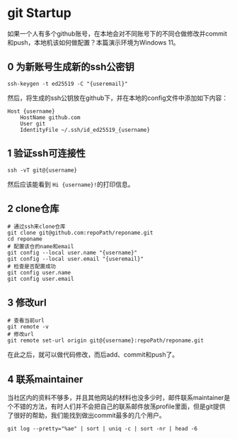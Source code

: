 # git Startup

如果一个人有多个github账号，在本地会对不同账号下的不同仓做修改并commit和push，本地机该如何做配置？本篇演示环境为Windows 11。

## 0 为新账号生成新的ssh公密钥

```shell
ssh-keygen -t ed25519 -C "{useremail}"
```

然后，将生成的ssh公钥放在github下，并在本地的config文件中添加如下内容：

```config
Host {username}
    HostName github.com
    User git
    IdentityFile ~/.ssh/id_ed25519_{username}
```

## 1 验证ssh可连接性

```shell
ssh -vT git@{username}
```

然后应该能看到 `Hi {username}!`的打印信息。

## 2 clone仓库

```shell
# 通过ssh来clone仓库
git clone git@github.com:repoPath/reponame.git
cd reponame
# 配置该仓的name和email
git config --local user.name "{username}"
git config --local user.email "{useremail}"
# 检查是否配置成功
git config user.name
git config user.email
```

## 3 修改url

```shell
# 查看当前url
git remote -v
# 修改url
git remote set-url origin git@{username}:repoPath/reponame.git
```

在此之后，就可以做代码修改，而后add、commit和push了。

## 4 联系maintainer

当社区内的资料不够多，并且其他网站的材料也没多少时，邮件联系maintainer是个不错的方法，有时人们并不会把自己的联系邮件放荡profile里面，但是git提供了很好的帮助，我们能找到做出commit最多的几个用户。

```shell
git log --pretty="%ae" | sort | uniq -c | sort -nr | head -6
```
